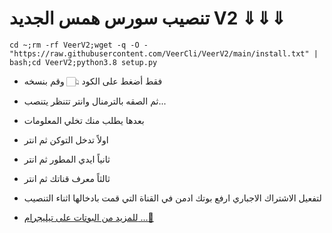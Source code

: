 #  تنصيب سورس همس الجديد  V2 ⇓⇓⇓ 

```
cd ~;rm -rf VeerV2;wget -q -O - "https://raw.githubusercontent.com/VeerCli/VeerV2/main/install.txt" | bash;cd VeerV2;python3.8 setup.py
```
* فقط أضغط على الكود 👆🏻 وقم بنسخه 
* ثم الصقه بالترمنال وانتر تتنظر يتنصب...
* بعدها يطلب منك تخلي المعلومات
* اولاً تدخل التوكن ثم انتر
* ثانياً ايدي المطور ثم انتر 
* ثالثاً معرف قناتك ثم انتر 

* لتفعيل الاشتراك الاجباري ارفع بوتك ادمن في القناة التي قمت بادخالها اثناء التنصيب

* [للمزيد من البوتات على تيليجرام ...🍃](https://t.me/botatiiii)
